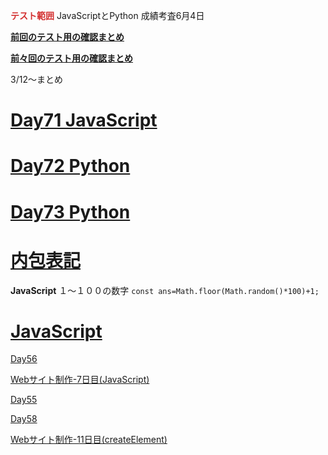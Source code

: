 **<span style="color: #d32f2f; ">テスト範囲</span>**
JavaScriptとPython
成績考査6月4日

**[前回のテスト用の確認まとめ](https://github.com/instantheaven/boilerplate/blob/master/source/TestMemo01.md)**

**[前々回のテスト用の確認まとめ](https://github.com/instantheaven/boilerplate/blob/master/source/TestMemo02.md)**

3/12〜まとめ

# [Day71 JavaScript](https://github.com/instantheaven/boilerplate/blob/master/source/JavaScript01.md)
# [Day72 Python](https://github.com/instantheaven/boilerplate/blob/master/source/Python01.md)
# [Day73 Python](https://github.com/instantheaven/boilerplate/blob/master/source/Python02.md)

# [内包表記](https://github.com/instantheaven/boilerplate/blob/master/source/Python%E5%86%85%E5%8C%85%E8%A1%A8%E8%A8%98.md)

**JavaScript**
１〜１００の数字
```const ans=Math.floor(Math.random()*100)+1;```
# [JavaScript](https://github.com/instantheaven/boilerplate/blob/master/source/JavaScript00.md)

[Day56](https://github.com/instantheaven/boilerplate/blob/master/source/JavaScript02.md)


[Webサイト制作-7日目(JavaScript)](https://github.com/instantheaven/boilerplate/blob/master/source/JavaScript03.md)

[Day55](https://github.com/instantheaven/boilerplate/blob/master/source/JavaScript04.md)

[Day58](https://github.com/instantheaven/boilerplate/blob/master/source/JavaScript05.md)

[Webサイト制作-11日目(createElement)](https://github.com/instantheaven/boilerplate/blob/master/source/JavaScript07.md)
